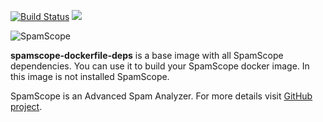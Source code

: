 [![Build Status](https://travis-ci.org/SpamScope/spamscope-dockerfile-deps.svg?branch=master)](https://travis-ci.org/SpamScope/spamscope-dockerfile-deps)
[![](https://images.microbadger.com/badges/image/fmantuano/spamscope-deps.svg)](https://microbadger.com/images/fmantuano/spamscope-deps "Get your own image badge on microbadger.com")

![SpamScope](https://github.com/SpamScope/spamscope/blob/develop/docs/logo/spamscope.jpg?raw=true "SpamScope")

**spamscope-dockerfile-deps** is a base image with all SpamScope dependencies. You can use it to build your SpamScope docker image.
In this image is not installed SpamScope.

SpamScope is an Advanced Spam Analyzer. For more details visit [GitHub project](https://github.com/SpamScope/spamscope).

